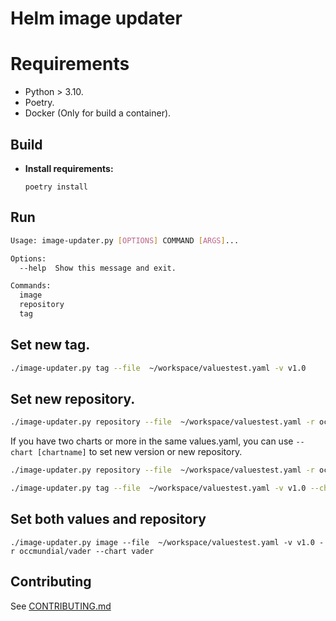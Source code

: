 # Helm image updater



# Requirements

- Python > 3.10.
- Poetry.
- Docker (Only for build a container).

## Build

 - **Install requirements:**

    `poetry install`
 ## Run

```bash
Usage: image-updater.py [OPTIONS] COMMAND [ARGS]...

Options:
  --help  Show this message and exit.

Commands:
  image
  repository
  tag
```


## Set new tag.

```bash
./image-updater.py tag --file  ~/workspace/valuestest.yaml -v v1.0
```

## Set new repository.

```bash
./image-updater.py repository --file  ~/workspace/valuestest.yaml -r occmundial/api-vader
```

If you have two charts or more in the same values.yaml, you can use `--chart [chartname]` to set new version or new repository.

```bash
./image-updater.py repository --file  ~/workspace/valuestest.yaml -r occmundial/api-vader --chart vader.
```
```bash
./image-updater.py tag --file  ~/workspace/valuestest.yaml -v v1.0 --chart vader
```

## Set both values and repository

    ./image-updater.py image --file  ~/workspace/valuestest.yaml -v v1.0 -r occmundial/vader --chart vader 

## Contributing

See [CONTRIBUTING.md]()

